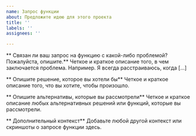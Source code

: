 ```yaml
---
name: Запрос функции
about: Предложите идею для этого проекта
title: ''
labels: ''
assignees: ''

---
```


** Связан ли ваш запрос на функцию с какой-либо проблемой? Пожалуйста, опишите.**
Четкое и краткое описание того, в чем заключается проблема. Например. Я всегда расстраиваюсь, когда [...]

** Опишите решение, которое вы хотели бы**
Четкое и краткое описание того, что вы хотите, чтобы произошло.

** Опишите альтернативы, которые вы рассмотрели**
Четкое и краткое описание любых альтернативных решений или функций, которые вы рассмотрели.

** Дополнительный контекст**
Добавьте любой другой контекст или скриншоты о запросе функции здесь.
